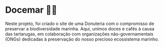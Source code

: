 # Docemar 🐢🍩
Neste projeto, foi criado o site de uma Donuteria com o compromisso de preservar a biodiversidade marinha. Aqui, unimos doces e cafés à causa das tartarugas, em colaboração com organizações não-governamentais (ONGs) dedicadas à preservação do nosso precioso ecossistema marinho.
